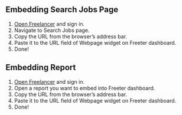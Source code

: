 ## Embedding Search Jobs Page

1. <a href="{{ curItem.homeUrl|e }}" target="_blank">Open Freelancer</a> and sign in.
2. Navigate to Search Jobs page.
3. Copy the URL from the browser’s address bar.
4. Paste it to the URL field of Webpage widget on Freeter dashboard.
5. Done!

## Embedding Report

1. <a href="{{ curItem.homeUrl|e }}" target="_blank">Open Freelancer</a> and sign in.
3. Open a report you want to embed into Freeter dashboard.
4. Copy the URL from the browser’s address bar.
5. Paste it to the URL field of Webpage widget on Freeter dashboard.
6. Done!
